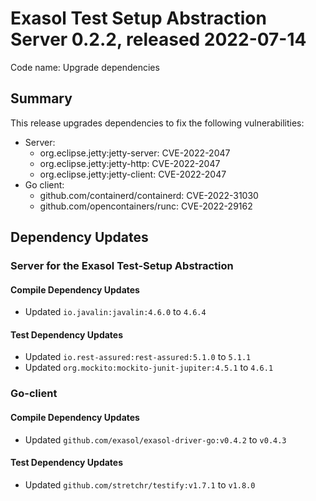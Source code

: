 # Exasol Test Setup Abstraction Server 0.2.2, released 2022-07-14

Code name: Upgrade dependencies

## Summary

This release upgrades dependencies to fix the following vulnerabilities:

* Server:
  * org.eclipse.jetty:jetty-server: CVE-2022-2047
  * org.eclipse.jetty:jetty-http: CVE-2022-2047
  * org.eclipse.jetty:jetty-client: CVE-2022-2047
* Go client:
  * github.com/containerd/containerd: CVE-2022-31030
  * github.com/opencontainers/runc: CVE-2022-29162

## Dependency Updates

### Server for the Exasol Test-Setup Abstraction

#### Compile Dependency Updates

* Updated `io.javalin:javalin:4.6.0` to `4.6.4`

#### Test Dependency Updates

* Updated `io.rest-assured:rest-assured:5.1.0` to `5.1.1`
* Updated `org.mockito:mockito-junit-jupiter:4.5.1` to `4.6.1`

### Go-client

#### Compile Dependency Updates

* Updated `github.com/exasol/exasol-driver-go:v0.4.2` to `v0.4.3`

#### Test Dependency Updates

* Updated `github.com/stretchr/testify:v1.7.1` to `v1.8.0`
